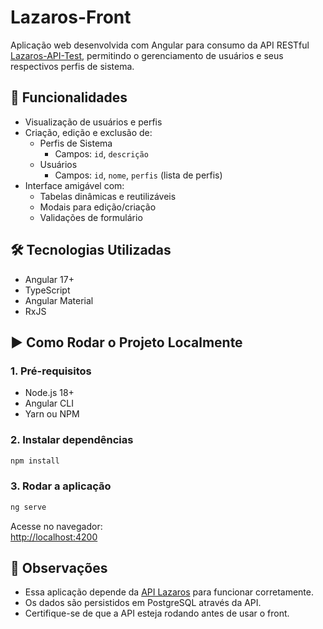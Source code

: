 # Lazaros-Front

Aplicação web desenvolvida com Angular para consumo da API RESTful [Lazaros-API-Test](https://github.com/seu-usuario/Lazaros-API-Test), permitindo o gerenciamento de usuários e seus respectivos perfis de sistema.

## 🧩 Funcionalidades

- Visualização de usuários e perfis
- Criação, edição e exclusão de:
  - Perfis de Sistema
    - Campos: `id`, `descrição`
  - Usuários
    - Campos: `id`, `nome`, `perfis` (lista de perfis)
- Interface amigável com:
  - Tabelas dinâmicas e reutilizáveis
  - Modais para edição/criação
  - Validações de formulário

## 🛠️ Tecnologias Utilizadas

- Angular 17+
- TypeScript
- Angular Material
- RxJS

## ▶️ Como Rodar o Projeto Localmente

### 1. Pré-requisitos

- Node.js 18+
- Angular CLI
- Yarn ou NPM

### 2. Instalar dependências

```bash
npm install
```

### 3. Rodar a aplicação

```bash
ng serve
```

Acesse no navegador:  
[http://localhost:4200](http://localhost:4200)

## 📖 Observações

- Essa aplicação depende da [API Lazaros](https://github.com/seu-usuario/Lazaros-API-Test) para funcionar corretamente.
- Os dados são persistidos em PostgreSQL através da API.
- Certifique-se de que a API esteja rodando antes de usar o front.
